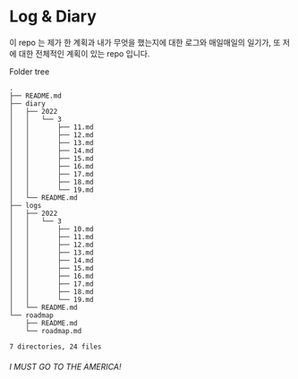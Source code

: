 # Log & Diary

이 repo 는 제가 한 계획과 내가 무엇을 했는지에 대한 로그와 매일매일의 일기가, 또 저에 대한 전체적인 계획이 있는 repo 입니다.

Folder tree

```tree
.
├── README.md
├── diary
│   ├── 2022
│   │   └── 3
│   │       ├── 11.md
│   │       ├── 12.md
│   │       ├── 13.md
│   │       ├── 14.md
│   │       ├── 15.md
│   │       ├── 16.md
│   │       ├── 17.md
│   │       ├── 18.md
│   │       └── 19.md
│   └── README.md
├── logs
│   ├── 2022
│   │   └── 3
│   │       ├── 10.md
│   │       ├── 11.md
│   │       ├── 12.md
│   │       ├── 13.md
│   │       ├── 14.md
│   │       ├── 15.md
│   │       ├── 16.md
│   │       ├── 17.md
│   │       ├── 18.md
│   │       └── 19.md
│   └── README.md
└── roadmap
    ├── README.md
    └── roadmap.md

7 directories, 24 files
```

###### I MUST GO TO THE AMERICA!
